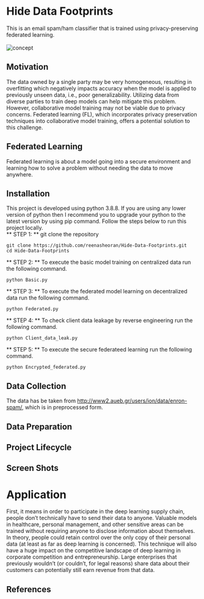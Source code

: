 # Hide Data Footprints
This is an email spam/ham classifier that is trained using privacy-preserving federated learning.<br><br>
![concept](https://github.com/reenasheoran/Hide-Data-Footprints/blob/main/static/concept.png)
## Motivation
The data owned by a single party may be very homogeneous, resulting in overfitting which negatively impacts accuracy when the model is applied to previously unseen data, i.e., poor generalizability. Utilizing data from diverse parties to train deep models can help mitigate this problem. However, collaborative model training may not be viable due to privacy concerns. Federated learning (FL), which incorporates privacy preservation techniques into collaborative model training, offers a potential solution to this challenge.
## Federated Learning
Federated learning is about a model going into a secure environment and learning how to solve a problem without needing the data to move anywhere.<br>
## Installation
This project is developed using python 3.8.8. If you are using any lower version of python then I recommend you to upgrade your python to the latest version by using pip command. Follow the steps below to run this project locally.<br>
** STEP 1: ** git clone the repository
```
git clone https://github.com/reenasheoran/Hide-Data-Footprints.git
cd Hide-Data-Footprints
```
** STEP 2: ** To execute the basic model training on centralized data run the following command.<br>
```
python Basic.py
```
** STEP 3: ** To execute the federated model learning on decentralized data run the following command.<br>
```
python Federated.py
```
** STEP 4: ** To check client data leakage by reverse engineering run the following command.<br>
```
python Client_data_leak.py
```
** STEP 5: ** To execute the secure federateed learning run the following command.<br>
```
python Encrypted_federated.py
```
## Data Collection
The data has be taken from http://www2.aueb.gr/users/ion/data/enron-spam/, which is in preprocessed form.
## Data Preparation
## Project Lifecycle
## Screen Shots
# Application
First, it means in order to participate in the 
deep learning supply chain, people don’t technically have to send their data to anyone. 
Valuable models in healthcare, personal management, and other sensitive areas can be 
trained without requiring anyone to disclose information about themselves. In theory, 
people could retain control over the only copy of their personal data (at least as far as deep 
learning is concerned).
This technique will also have a huge impact on the competitive landscape of deep learning 
in corporate competition and entrepreneurship. Large enterprises that previously wouldn’t 
(or couldn’t, for legal reasons) share data about their customers can potentially still earn 
revenue from that data.
## References
